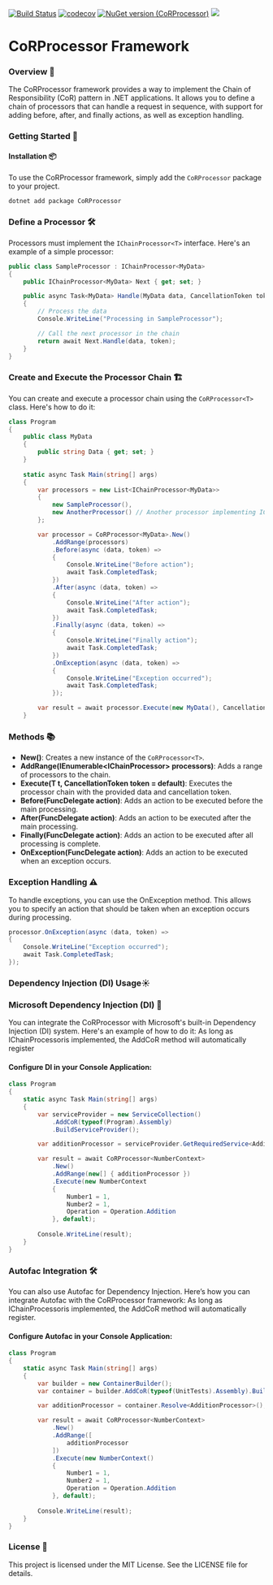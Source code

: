 [![Build Status](https://github.com/sj-distributor/CoR/actions/workflows/build.yml/badge.svg?branch=main)](https://github.com/sj-distributor/CoR/actions?query=branch%3Amain)
[![codecov](https://codecov.io/gh/sj-distributor/FastCache/branch/master/graph/badge.svg?token=XV3W873RGV)](https://codecov.io/gh/sj-distributor/CoR)
[![NuGet version (CoRProcessor)](https://img.shields.io/nuget/v/CoRProcessor.svg?style=flat-square)](https://www.nuget.org/packages/CoRProcessor/)
![](https://img.shields.io/badge/license-MIT-green)


# CoRProcessor Framework

### Overview 🌟
The CoRProcessor framework provides a way to implement the Chain of Responsibility (CoR) pattern in .NET applications. It allows you to define a chain of processors that can handle a request in sequence, with support for adding before, after, and finally actions, as well as exception handling.

### Getting Started 🚀
#### Installation 📦
To use the CoRProcessor framework, simply add the `CoRProcessor` package to your project.
```csharp
dotnet add package CoRProcessor
```

### Define a Processor 🛠️
Processors must implement the `IChainProcessor<T>` interface. Here's an example of a simple processor:

```csharp
public class SampleProcessor : IChainProcessor<MyData>
{
    public IChainProcessor<MyData> Next { get; set; }

    public async Task<MyData> Handle(MyData data, CancellationToken token = default)
    {
        // Process the data
        Console.WriteLine("Processing in SampleProcessor");

        // Call the next processor in the chain
        return await Next.Handle(data, token);
    }
}

```

### Create and Execute the Processor Chain 🏗️
You can create and execute a processor chain using the `CoRProcessor<T>` class. Here's how to do it:
```csharp
class Program
{
    public class MyData
    {
        public string Data { get; set; }
    }
    
    static async Task Main(string[] args)
    {
        var processors = new List<IChainProcessor<MyData>>
        {
            new SampleProcessor(),
            new AnotherProcessor() // Another processor implementing IChainProcessor<MyData>
        };

        var processor = CoRProcessor<MyData>.New()
            .AddRange(processors)
            .Before(async (data, token) =>
            {
                Console.WriteLine("Before action");
                await Task.CompletedTask;
            })
            .After(async (data, token) =>
            {
                Console.WriteLine("After action");
                await Task.CompletedTask;
            })
            .Finally(async (data, token) =>
            {
                Console.WriteLine("Finally action");
                await Task.CompletedTask;
            })
            .OnException(async (data, token) =>
            {
                Console.WriteLine("Exception occurred");
                await Task.CompletedTask;
            });

        var result = await processor.Execute(new MyData(), CancellationToken.None);
    }
```
### Methods 📚
* **New()**: Creates a new instance of the `CoRProcessor<T>`. 
* **AddRange(IEnumerable<IChainProcessor<T>> processors)**: Adds a range of processors to the chain.
* **Execute(T t, CancellationToken token = default)**: Executes the processor chain with the provided data and cancellation token.
* **Before(FuncDelegate<T> action)**: Adds an action to be executed before the main processing.
* **After(FuncDelegate<T> action)**: Adds an action to be executed after the main processing.
* **Finally(FuncDelegate<T> action)**: Adds an action to be executed after all processing is complete.
* **OnException(FuncDelegate<T> action)**: Adds an action to be executed when an exception occurs.

### Exception Handling ⚠️
To handle exceptions, you can use the OnException method. This allows you to specify an action that should be taken when an exception occurs during processing.
```csharp
processor.OnException(async (data, token) =>
{
    Console.WriteLine("Exception occurred");
    await Task.CompletedTask;
});
```

### Dependency Injection (DI) Usage☀️
### Microsoft Dependency Injection (DI) 🏢
You can integrate the CoRProcessor with Microsoft's built-in Dependency Injection (DI) system. Here's an example of how to do it:
As long as IChainProcessor<T>is implemented, the AddCoR method will automatically register
#### Configure DI in your Console Application:
```csharp
class Program
{
    static async Task Main(string[] args)
    {
        var serviceProvider = new ServiceCollection()
            .AddCoR(typeof(Program).Assembly)
            .BuildServiceProvider();

        var additionProcessor = serviceProvider.GetRequiredService<AdditionProcessor>();

        var result = await CoRProcessor<NumberContext>
            .New()
            .AddRange(new[] { additionProcessor })
            .Execute(new NumberContext
            {
                Number1 = 1,
                Number2 = 1,
                Operation = Operation.Addition
            }, default);
        
        Console.WriteLine(result);
    }
}
```
### Autofac Integration 🛠️
You can also use Autofac for Dependency Injection. Here’s how you can integrate Autofac with the CoRProcessor framework:
As long as IChainProcessor<T>is implemented, the AddCoR method will automatically register.
#### Configure Autofac in your Console Application:
```csharp
class Program
{
    static async Task Main(string[] args)
    {
        var builder = new ContainerBuilder();
        var container = builder.AddCoR(typeof(UnitTests).Assembly).Build();

        var additionProcessor = container.Resolve<AdditionProcessor>();

        var result = await CoRProcessor<NumberContext>
            .New()
            .AddRange([
                additionProcessor
            ])
            .Execute(new NumberContext()
            {
                Number1 = 1,
                Number2 = 1,
                Operation = Operation.Addition
            }, default);
        
        Console.WriteLine(result);
    }
}
```

### License 📄
This project is licensed under the MIT License. See the LICENSE file for details.